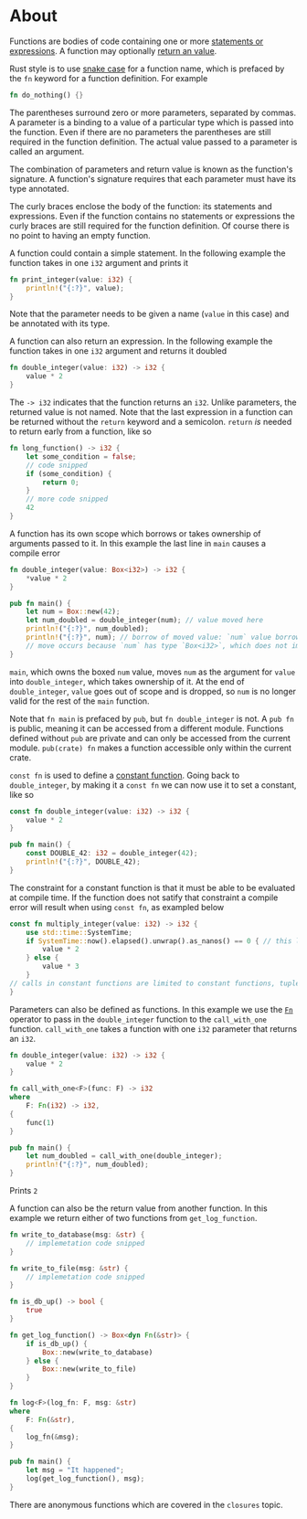 # About

Functions are bodies of code containing one or more [statements or expressions][statements or expressions]. A function may optionally
[return an value][return value]. 

Rust style is to use [snake case][snake case] for a function name, which is prefaced by the `fn` keyword for a function definition. For example

```rust
fn do_nothing() {}

```

The parentheses surround zero or more parameters, separated by commas. A parameter is a binding to a value of a particular type which is passed into the function.
Even if there are no parameters the parentheses are still required in the function definition. The actual value passed to a parameter is called
an argument.

The combination of parameters and return value is known as the function's signature. A function's signature requires that each parameter must
have its type annotated.

The curly braces enclose the body of the function: its statements and expressions. Even if the
function contains no statements or expressions the curly braces are still required for the function definition. Of course there is no point to
having an empty function.

A function could contain a simple statement. In the following example the function takes in one `i32` argument and prints it

```rust
fn print_integer(value: i32) {
    println!("{:?}", value);
}
```

Note that the parameter needs to be given a name (`value` in this case) and be annotated with its type.

A function can also return an expression. In the following example the function takes in one `i32` argument and returns it doubled

```rust
fn double_integer(value: i32) -> i32 {
    value * 2
}
```

The `-> i32` indicates that the function returns an `i32`. Unlike parameters, the returned value is not named. Note that the last expression
in a function can be returned without the `return` keyword and a semicolon. `return` _is_ needed to return early from a function, like so

```rust
fn long_function() -> i32 {
    let some_condition = false;
    // code snipped
    if (some_condition) {
        return 0;
    }
    // more code snipped
    42
}
```

A function has its own scope which borrows or takes ownership of arguments passed to it. In this example the last line in `main` causes a
compile error

```rust
fn double_integer(value: Box<i32>) -> i32 {
    *value * 2
}

pub fn main() {
    let num = Box::new(42);
    let num_doubled = double_integer(num); // value moved here
    println!("{:?}", num_doubled);
    println!("{:?}", num); // borrow of moved value: `num` value borrowed here after move
    // move occurs because `num` has type `Box<i32>`, which does not implement the `Copy` trait
}
```

`main`, which owns the boxed `num` value, moves `num` as the argument for `value` into `double_integer`, which takes ownership of it. At the
end of `double_integer`, `value` goes out of scope and is dropped, so `num` is no longer valid for the rest of the `main` function.

Note that `fn main` is prefaced by `pub`, but `fn double_integer` is not. A `pub fn` is public, meaning it can be accessed from a different
module. Functions defined without `pub` are private and can only be accessed from the current module. `pub(crate) fn` makes a function
accessible only within the current crate.

`const fn` is used to define a [constant function][constant function]. Going back to `double_integer`, by making it a `const fn` we can now use
it to set a constant, like so

```rust
const fn double_integer(value: i32) -> i32 {
    value * 2
}

pub fn main() {
    const DOUBLE_42: i32 = double_integer(42);
    println!("{:?}", DOUBLE_42);
}
```

The constraint for a constant function is that it must be able to be evaluated at compile time. If the function does not satify that constraint
a compile error will result when using `const fn`, as exampled below

```rust
const fn multiply_integer(value: i32) -> i32 {
    use std::time::SystemTime;
    if SystemTime::now().elapsed().unwrap().as_nanos() == 0 { // this line errors
        value * 2
    } else {
        value * 3
    }
// calls in constant functions are limited to constant functions, tuple structs and tuple variants
}
```

Parameters can also be defined as functions. In this example we use the [`Fn`][Fn] operator to pass in the `double_integer` function to the
`call_with_one` function. `call_with_one` takes a function with one `i32` parameter that returns an `i32`.

```rust
fn double_integer(value: i32) -> i32 {
    value * 2
}

fn call_with_one<F>(func: F) -> i32
where
    F: Fn(i32) -> i32,
{
    func(1)
}

pub fn main() {
    let num_doubled = call_with_one(double_integer);
    println!("{:?}", num_doubled);
}
```

Prints `2`

A function can also be the return value from another function. In this example we return either of two functions from `get_log_function`.

```rust
fn write_to_database(msg: &str) {
    // implemetation code snipped
}

fn write_to_file(msg: &str) {
    // implemetation code snipped
}

fn is_db_up() -> bool {
    true
}

fn get_log_function() -> Box<dyn Fn(&str)> {
    if is_db_up() {
        Box::new(write_to_database)
    } else {
        Box::new(write_to_file)
    }
}

fn log<F>(log_fn: F, msg: &str)
where
    F: Fn(&str),
{
    log_fn(&msg);
}

pub fn main() {
    let msg = "It happened";
    log(get_log_function(), msg);
}
```

There are anonymous functions which are covered in the `closures` topic.

[statements or expressions]: https://doc.rust-lang.org/book/ch03-03-how-functions-work.html#function-bodies-contain-statements-and-expressions
[return value]: https://doc.rust-lang.org/book/ch03-03-how-functions-work.html#functions-with-return-values
[snake case]: https://en.wikipedia.org/wiki/Snake_case
[constant function]: https://doc.rust-lang.org/reference/const_eval.html#const-functions
[Fn]: https://doc.rust-lang.org/std/ops/trait.Fn.html
